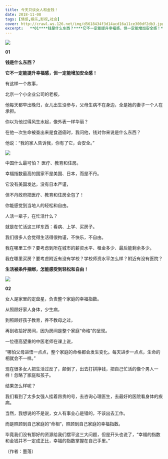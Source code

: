 ```yaml
---
title: 今天只谈女人和金钱！
date: 2018-11-08
tags: [情感,娱乐,影视,社会]
cover: http://crawl.ws.126.net/img/d5618434f3d14acd16a11ce300df2db3.jpg
excerpt:   **01****钱是什么东西？****它不一定能提升幸福感，但一定能增加安全感！**
---
```

![](http://crawl.ws.126.net/img/d5618434f3d14acd16a11ce300df2db3.jpg)  

**01**

**钱是什么东西？**

**它不一定能提升幸福感，但一定能增加安全感！**

有这样一个故事，

北京一个小企业公司的老板，

他每天都早出晚归，女儿出生没参与，父母生病不在身边，全是她的妻子一个人在承担。

你以为他过得风生水起，像外表一样华丽？

在他一次生命被查出来是食道癌时，我问他，钱对你来说是什么东西？

他说：“我的家人告诉我，你有了它，会安全。”

![](http://crawl.ws.126.net/img/f9d02a8a5094489d5c62c718e1bbdb62.jpg)  

中国什么最可怕？ 医疗、教育和住房。

幸福指数最高的国家不是美国、日本，而是不丹。

它没有美国发达，没有日本严谨，

但不丹政府把医疗、教育和住房全包了！

你能感觉到当地人的轻松和自由。

人活一辈子，在忙活什么？

就是在忙活这三样东西：看病、上学、买房子。

我们很多人会觉得生活得很拘谨，不快乐，不自由。

我在哪里工作？要考虑到所在城市的薪资水平、租金多少、最后能剩余多少。

我在哪里买房？要考虑附近有没有学校？学校师资水平怎么样？附近有没有医院？

**生活被条件捆绑，怎能感受到轻松和自由！**

![](http://crawl.ws.126.net/img/818841f43610c86d3ced0d886ea71bd9.jpg)  

**02**

女人是家里的定盘星，负责整个家庭的幸福指数。

从照顾好家人身体，少生病，

到照顾好孩子教育，养不教母之过，

再到收拾好房间，因为房间是整个家庭“命格”的呈现。

一位德高望重的中医老师在课上说，

“哪怕父母进悟一点点，整个家庭的命格都会发生变化。每天进步一点点，生命的相就会不一样。”

现在很多女人把生活过反了，颠倒了，出去打拼挣钱，把自己忙活的像个男人一样！忽略了家庭和孩子。

结果怎么样呢？

我们看到了太多女强人挂着昂贵的号，去咨询心理医生，去最好的医院看身体的疾病。

当然，我想说的不是说，女人有事业心是错的，不该出去工作。

而是照顾到自己家庭的“命相”，照顾到自己家庭的幸福指数。

毕竟我们没有那好的资源给我们摆平这三大问题，但是开头也说了，“幸福的指数和金钱并不一定成正比，幸福的指数掌握在自己手里。”

（作者：墨落）

